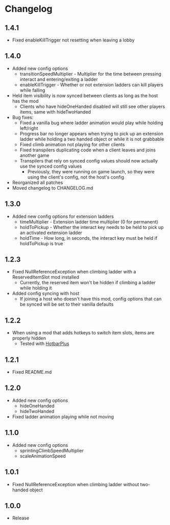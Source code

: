 # Changelog
## 1.4.1
- Fixed enableKillTrigger not resetting when leaving a lobby
## 1.4.0
- Added new config options
	- transitionSpeedMultiplier - Multiplier for the time between pressing interact and entering/exiting a ladder
	- enableKillTrigger - Whether or not extension ladders can kill players while falling
- Held item visibility is now synced between clients as long as the host has the mod
	- Clients who have hideOneHanded disabled will still see other players items, same with hideTwoHanded
- Bug fixes:
    - Fixed a vanilla bug where ladder animation would play while holding left/right
    - Progress bar no longer appears when trying to pick up an extension ladder while holding a two handed object or while it is not grabbable
	- Fixed climb animation not playing for other clients
    - Fixed transpilers duplicating code when a client leaves and joins another game
    - Transpilers that rely on synced config values should now actually use the synced config values
	    - Previously, they were running on game launch, so they were using the client's config, not the host's config
- Reorganized all patches
- Moved changelog to CHANGELOG.​md
## 1.3.0
- Added new config options for extension ladders
	- timeMultiplier - Extension ladder time multiplier (0 for permanent)
	- holdToPickup - Whether the interact key needs to be held to pick up an activated extension ladder
	- holdTime - How long, in seconds, the interact key must be held if holdToPickup is true
## 1.2.3
- Fixed NullReferenceException when climbing ladder with a ReservedItemSlot mod installed
	- Currently, the reserved item won't be hidden if climbing a ladder while holding it
- Added config syncing with host
	- If joining a host who doesn't have this mod, config options that can be synced will be set to their vanilla defaults
## 1.2.2
- When using a mod that adds hotkeys to switch item slots, items are properly hidden
	- Tested with [HotbarPlus](https://thunderstore.io/c/lethal-company/p/FlipMods/HotbarPlus/)
## 1.2.1
- Fixed README.​md
## 1.2.0
- Added new config options
    - hideOneHanded
    - hideTwoHanded
- Fixed ladder animation playing while not moving
## 1.1.0
- Added new config options
    - sprintingClimbSpeedMultiplier
    - scaleAnimationSpeed
## 1.0.1
- Fixed NullReferenceException when climbing ladder without two-handed object
## 1.0.0
- Release